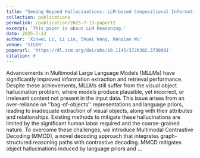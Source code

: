 ```yaml
---
title: "Seeing Beyond Hallucinations: LLM-based Compositional Information Extraction for Multimodal Reasoning"
collection: publications
permalink: /publication/2025-7-13-paper12
excerpt: 'This paper is about LLM Reasoning.'
date: 2025-7-13
author: 'Xinwei Li, Li Lin, Shuai Wang, Hanqian Wu'
venue: 'SIGIR'
paperurl: 'https://dl.acm.org/doi/abs/10.1145/3726302.3730081'
citation: # 
---
```


Advancements in Multimodal Large Language Models (MLLMs) have significantly improved information extraction and retrieval performance. Despite these achievements, MLLMs still suffer from the visual object hallucination problem, where models produce plausible, yet incorrect, or irrelevant content not present in the input data. This issue arises from an over-reliance on ''bag-of-objects'' representations and language priors, leading to inadequate extraction of visual objects, along with their attributes and relationships. Existing methods to mitigate these hallucinations are limited by the significant human labor required and the coarse-grained nature. To overcome these challenges, we introduce Multimodal Contrastive Decoding (MMCD), a novel decoding approach that integrates graph-structured reasoning paths with contrastive decoding. MMCD mitigates object hallucinations induced by language priors and …